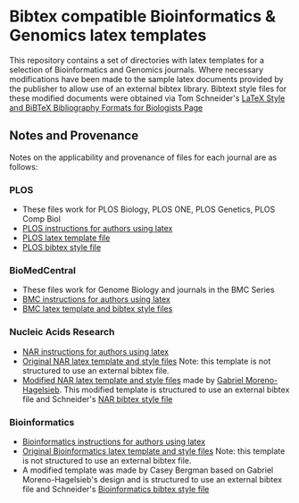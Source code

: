 Bibtex compatible Bioinformatics & Genomics latex templates
=============

This repository contains a set of directories with latex templates for a selection of Bioinformatics and Genomics journals. Where necessary modifications have been made to the sample latex documents provided by the publisher to allow use of an external bibtex library. Bibtext style files for these modified documents were obtained via Tom Schneider's [LaTeX Style and BiBTeX Bibliography Formats for Biologists Page](http://schneider.ncifcrf.gov/latex.html) 

Notes and Provenance
----------

Notes on the applicability and provenance of files for each journal are as follows:

### PLOS 
- These files work for PLOS Biology, PLOS ONE, PLOS Genetics, PLOS Comp Biol
- [PLOS instructions for authors using latex](http://www.plosgenetics.org/static/latexGuidelines)
- [PLOS latex template file](http://www.plosgenetics.org/static/plos_template.tex)
- [PLOS bibtex style file](http://www.plosgenetics.org/static/plos2009.bst)

### BioMedCentral 
- These files work for Genome Biology and journals in the BMC Series
- [BMC instructions for authors using latex](http://www.biomedcentral.com/authors/tex)
- [BMC latex template and bibtex style files](http://www.biomedcentral.com/download/tex/bmc_article.zip)

### Nucleic Acids Research
- [NAR instructions for authors using latex](http://www.oxfordjournals.org/our_journals/nar/for_authors/msprep_submission.html)
- [Original NAR latex template and style files](http://www.oxfordjournals.org/our_journals/nar/for_authors/nar-latex2010.zip) Note: this template is not structured to use an external bibtex file.
- [Modified NAR latex template and style files](http://www.oxfordjournals.org/our_journals/nar/for_authors/nar-latex2010.zip) made by [Gabriel Moreno-Hagelsieb](http://www.wlu.ca/homepage.php?grp_id=602&f_id=4). This modified template is structured to use an external bibtex file and Schneider's [NAR bibtex style file](http://schneider.ncifcrf.gov/ftp/nar.bst) 

### Bioinformatics
- [Bioinformatics instructions for authors using latex](http://www.oxfordjournals.org/our_journals/bioinformatics/for_authors/submission_online.html)
- [Original Bioinformatics latex template and style files](http://www.oxfordjournals.org/our_journals/bioinformatics/for_authors/bioinfo01.zip) Note: this template is not structured to use an external bibtex file.
- A modified template was made by Casey Bergman based on Gabriel Moreno-Hagelsieb's design and is structured to use an external bibtex file and Schneider's [Bioinformatics bibtex style file](http://schneider.ncifcrf.gov/ftp/bioinformatics.bst) 